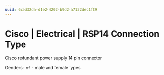 ```yaml
---
uuid: 6ced32da-d1e2-4202-b9d2-a7132dec1f89
---
```

# Cisco | Electrical | RSP14 Connection Type

Cisco redundant power supply 14 pin connector

Genders
: `mf` - male and female types
